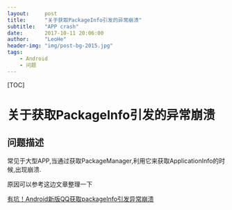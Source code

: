```yaml
---
layout:     post
title:      "关于获取PackageInfo引发的异常崩溃"
subtitle:   "APP crash"
date:       2017-10-11 20:06:00
author:     "LeoHe"
header-img: "img/post-bg-2015.jpg"
tags:
    - Android
    - 问题	
---
```


[TOC]

# 关于获取PackageInfo引发的异常崩溃



## 问题描述

常见于大型APP,当通过获取PackageManager,利用它来获取ApplicationInfo的时候,出现崩溃.

原因可以参考这边文章整理一下

[有坑！Android新版QQ获取packageInfo引发异常崩溃](http://www.jianshu.com/p/ddf194530bb6)

